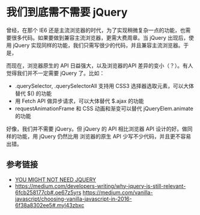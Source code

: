 # 我们到底需不需要 jQuery
曾经，在那个 IE6 还是主流浏览器的时代，为了实现稍微复杂一点的功能，也需要很多代码。如果要做到兼容主流浏览器，更需大费周章。当 jQuery 出现后，使用 jQuery 实现同样的功能，我们只需写很少的代码，并且兼容主流浏览器。于是，

而现在，浏览器原生的 API 日益强大，以及浏览器的API 差异的变小（？）。有人觉得我们并不一定需要 jQuery 了。比如：
* .querySelector, .querySelectorAll 支持用 CSS3 选择器选取元素，可以大体替代 $() 的功能
* 用 Fetch API 做异步请求，可以大体替代 $.ajax 的功能
* requestAnimationFrame 和 CSS 动画和渐变可以替代 jQueryElem.animate 的功能

好像，我们并不需要 jQuery。但 jQuery 的 API 相比浏览器 API 设计的好。做同样的功能，用 jQuery 仍然比用 浏览器的原生 API 少写不少代码，并且更不容易出错。





## 参考链接
* [YOU MIGHT NOT NEED JQUERY](http://youmightnotneedjquery.com/)
* https://medium.com/developers-writing/why-jquery-is-still-relevant-6fcb258177cb#.oe67z5yrs
https://medium.com/vanilla-javascript/choosing-vanilla-javascript-in-2016-6f38a8302ee5#.myl43zbxc
